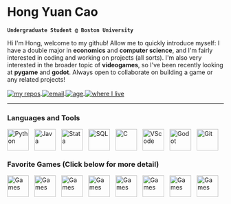 # Hong Yuan Cao

**`Undergraduate Student @ Boston University`**

Hi I'm Hong, welcome to my github! Allow me to quickly introduce myself: I have a double major in **economics** and **computer science**, and I'm fairly interested in coding and working on projects (all sorts). I'm also very interested in the broader topic of **videogames**, so I've been recently looking at **pygame** and **godot**. Always open to collaborate on building a game or any related projects!

<p align="left">
    <a href="https://github.com/hongyuanc?tab=repositories">
        <img alt="my repos" title="check out my repositories" style="vertical-align: middle;" src="https://custom-icon-badges.demolab.com/badge/-My%20Repos-palegreen?style=for-the-badge&logoColor=black&logo=repo"/>
        </a>
    <a href="mailto:hong.cao0824@gmail.com">
        <img alt="email" title="reach out to me!" style="vertical-align: middle;" src="https://custom-icon-badges.demolab.com/badge/-hong.cao0824@gmail.com-teal?style=for-the-badge&logo=mention&logoColor=white">
        </a>
    <a href="https://en.wikipedia.org/wiki/August_24">
        <img alt="age" title="click for my birthday" style="vertical-align: middle;" src="https://img.shields.io/badge/Age-19-F25278?style=for-the-badge">
        </a>
    <a href="https://en.wikipedia.org/wiki/Boston">
        <img alt="where I live" title="Boston" style="vertical-align: middle;" src="https://custom-icon-badges.demolab.com/badge/Boston-MA-blue?style=for-the-badge&logo=location&logoColor=white">
        </a>
</p>

---

### Languages and Tools

<img align="left" alt="Python" width="50px" style="padding-right:10px" src="https://cdn.jsdelivr.net/gh/devicons/devicon@latest/icons/python/python-original.svg"/>
<img align="left" alt="Java" width="50px" style="padding-right:10px" src="https://cdn.jsdelivr.net/gh/devicons/devicon@latest/icons/java/java-original.svg"/>
<img align="left" alt="Stata" width="50px" style="padding-right:10px" src="https://cdn.jsdelivr.net/gh/devicons/devicon@latest/icons/stata/stata-original-wordmark.svg"/>
<img align="left" alt="SQL" width="50px" style="padding-right:10px" src="https://cdn.jsdelivr.net/gh/devicons/devicon@latest/icons/mysql/mysql-original.svg"/>
<img align="left" alt="C" width="50px" style="padding-right:10px" src="https://cdn.jsdelivr.net/gh/devicons/devicon@latest/icons/c/c-original.svg"/>
<img align="left" alt="VScode" width="50px" style="padding-right:10px" src="https://cdn.jsdelivr.net/gh/devicons/devicon@latest/icons/vscode/vscode-original.svg"/>
<a href="https://godotengine.org/">
    <img align="left" alt="Godot" width="50px" style="padding-right:10px" src="https://cdn.jsdelivr.net/gh/devicons/devicon@latest/icons/godot/godot-original.svg"/>
    </a>
<img align="left" alt="Git" width="50px" style="padding-right:10px" src="https://cdn.jsdelivr.net/gh/devicons/devicon@latest/icons/git/git-original.svg"/>
<br />
<br />

---

### Favorite Games (Click below for more detail)


<a href="https://en.wikipedia.org/wiki/Hades_(video_game)">
    <img align="left" alt="Games" title="Hades" width="50px" style="padding-right:10px" src="https://cdn2.steamgriddb.com/icon/851300ee84c2b80ed40f51ed26d866fc/32/256x256.png"/>
    </a>
<a href="https://en.wikipedia.org/wiki/Sekiro:_Shadows_Die_Twice">
    <img align="left" alt="Games" title="Sekiro" width="50px" style="padding-right:10px" src="https://cdn2.steamgriddb.com/icon/adf880d5c8986bd0deb6423c92c9d948/32/512x512.png"/>
    </a>
    <a href="https://en.wikipedia.org/wiki/God_of_War_(2018_video_game)">
    <img align="left" alt="Games" title="God of War" width="50px" style="padding-right:10px" src="https://cdn2.steamgriddb.com/icon/ed54434568d56806c4360d1e787ac70e/32/256x256.png"/>
    </a>
    <a href="https://en.wikipedia.org/wiki/Counter-Strike:_Global_Offensive">
    <img align="left" alt="Games" title="yes, csgo not cs2" width="50px" style="padding-right:10px" src="https://cdn2.steamgriddb.com/icon/6a1daa960984b0d1b4f1b644e9e6917e/32/256x256.png"/>
    </a>
    <a href="https://en.wikipedia.org/wiki/Tom_Clancy%27s_Rainbow_Six">
    <img align="left" alt="Games" title="Tom Clancy's Rainbow Six Siege" width="50px" style="padding-right:10px" src="https://cdn2.steamgriddb.com/icon/1387a00f03b4b423e63127b08c261bdc/32/256x256.png"/>
    </a>
    <a href="https://en.wikipedia.org/wiki/Apex_Legends">
    <img align="left" alt="Games" title="Apex Legends" width="50px" style="padding-right:10px" src="https://cdn2.steamgriddb.com/icon/00106ac9184e7d54b570d0f0cb0c38b2/32/256x256.png"/>
    </a>
    <a href="https://en.wikipedia.org/wiki/FTL:_Faster_Than_Light">
    <img align="left" alt="Games" title="FTL: Faster Than Light" width="50px" style="padding-right:10px" src="https://cdn2.steamgriddb.com/icon/7137debd45ae4d0ab9aa953017286b20/32/64x64.png"/>
    </a>
    <a href="https://en.wikipedia.org/wiki/Dead_by_Daylight">
    <img align="left" alt="Games" title="Dead by Daylight" width="50px" style="padding-right:10px" src="https://cdn2.steamgriddb.com/icon/29ec8066dea8748449b852688c46ee5a/32/256x256.png"/>
    </a>



